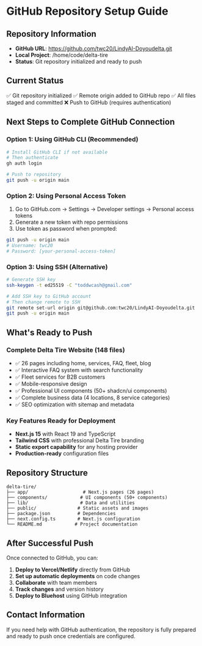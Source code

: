 # GitHub Repository Setup Guide

## Repository Information
- **GitHub URL**: https://github.com/twc20/LindyAI-Doyoudelta.git
- **Local Project**: /home/code/delta-tire
- **Status**: Git repository initialized and ready to push

## Current Status
✅ Git repository initialized
✅ Remote origin added to GitHub repo
✅ All files staged and committed
❌ Push to GitHub (requires authentication)

## Next Steps to Complete GitHub Connection

### Option 1: Using GitHub CLI (Recommended)
```bash
# Install GitHub CLI if not available
# Then authenticate
gh auth login

# Push to repository
git push -u origin main
```

### Option 2: Using Personal Access Token
1. Go to GitHub.com → Settings → Developer settings → Personal access tokens
2. Generate a new token with repo permissions
3. Use token as password when prompted:
```bash
git push -u origin main
# Username: twc20
# Password: [your-personal-access-token]
```

### Option 3: Using SSH (Alternative)
```bash
# Generate SSH key
ssh-keygen -t ed25519 -C "toddwcash@gmail.com"

# Add SSH key to GitHub account
# Then change remote to SSH
git remote set-url origin git@github.com:twc20/LindyAI-Doyoudelta.git
git push -u origin main
```

## What's Ready to Push

### Complete Delta Tire Website (148 files)
- ✅ 26 pages including home, services, FAQ, fleet, blog
- ✅ Interactive FAQ system with search functionality
- ✅ Fleet services for B2B customers
- ✅ Mobile-responsive design
- ✅ Professional UI components (50+ shadcn/ui components)
- ✅ Complete business data (4 locations, 8 service categories)
- ✅ SEO optimization with sitemap and metadata

### Key Features Ready for Deployment
- **Next.js 15** with React 19 and TypeScript
- **Tailwind CSS** with professional Delta Tire branding
- **Static export capability** for any hosting provider
- **Production-ready** configuration files

## Repository Structure
```
delta-tire/
├── app/                    # Next.js pages (26 pages)
├── components/            # UI components (50+ components)
├── lib/                   # Data and utilities
├── public/               # Static assets and images
├── package.json          # Dependencies
├── next.config.ts        # Next.js configuration
└── README.md            # Project documentation
```

## After Successful Push
Once connected to GitHub, you can:
1. **Deploy to Vercel/Netlify** directly from GitHub
2. **Set up automatic deployments** on code changes
3. **Collaborate** with team members
4. **Track changes** and version history
5. **Deploy to Bluehost** using GitHub integration

## Contact Information
If you need help with GitHub authentication, the repository is fully prepared and ready to push once credentials are configured.
